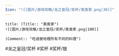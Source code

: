 ```yaml
---
Icon: "![[图片/游戏攻略/龙之皇冠/奖杯/美食家.png|30]]"
---
```

```ad-common-silver-trophy
title: (Title:: "美食家")
![[图片/游戏攻略/龙之皇冠/奖杯/美食家.png|100]]

(Comment:: "吃過營地裡所有不同的料理")
```

#龙之皇冠/奖杯 #奖杯 #奖杯/银
